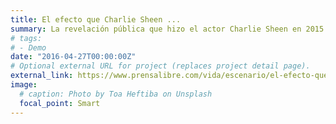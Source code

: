 ```yaml
---
title: El efecto que Charlie Sheen ...
summary: La revelación pública que hizo el actor Charlie Sheen en 2015 causó un aumento exponencial en las..
# tags:
# - Demo
date: "2016-04-27T00:00:00Z"
# Optional external URL for project (replaces project detail page).
external_link: https://www.prensalibre.com/vida/escenario/el-efecto-que-charlie-sheen-causo-al-confesar-que-es-portador-del-vih/
image:
  # caption: Photo by Toa Heftiba on Unsplash
  focal_point: Smart
---
```

